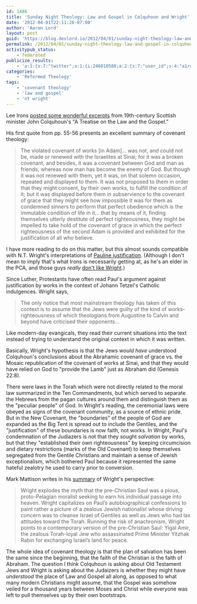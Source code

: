 ```yaml
---
id: 1486
title: 'Sunday Night Theology: Law and Gospel in Colquhoun and Wright'
date: '2012-04-01T22:11:26-07:00'
author: 'Aaron Lord'
layout: post
guid: 'https://blog.devlord.io/2012/04/01/sunday-night-theology-law-and-gospel-in-colquhoun-and-wright/'
permalink: /2012/04/01/sunday-night-theology-law-and-gospel-in-colquhoun-and-wright/
activitypub_status:
    - federated
publicize_results:
    - 'a:1:{s:7:"twitter";a:1:{i:246010580;a:2:{s:7:"user_id";s:4:"a1rd";s:7:"post_id";s:18:"186697334317531137";}}}'
categories:
    - 'Reformed Theology'
tags:
    - 'covenant theology'
    - 'law and gospel'
    - 'nt wright'
---
```


<p>Lee Irons <a href="http://upper-register.typepad.com/blog/2012/03/colquhouns-a-treatise-on-the-law-and-the-gospel.html">posted some wonderful excerpts</a> from 19th-century Scottish minister John Colquhoun's &quot;A Treatise on the Law and the Gospel.&quot;</p>
<p>His first quote from pp. 55-56 presents an excellent summary of covenant theology: </p>
<blockquote>
<p>The violated covenant of works [in Adam]… was not, and could not be, made or renewed with the Israelites at Sinai; for it was a broken covenant, and besides, it was a covenant between God and man as friends, whereas now man has become the enemy of God. But though it was not renewed with them, yet it was, on that solemn occasion, repeated and displayed to them. It was not proposed to them in order that they might consent, by their own works, to fulfill the condition of it; but it was displayed before them in subservience to the covenant of grace that they might see how impossible it was for them as condemned sinners to perform that perfect obedience which is the immutable condition of life in it… that by means of it, finding themselves utterly destitute of perfect righteousness, they might be impelled to take hold of the covenant of grace in which the perfect righteousness of the second Adam is provided and exhibited for the justification of all who believe. </p>
</blockquote>
<p>I have more reading to do on this matter, but this almost sounds compatible with N.T. Wright's interpretations of <a href="http://www.ntwrightpage.com/Wright_New_Perspectives.htm">Pauline justification</a>. (Although I don't mean to imply that's what Irons is necessarily getting at, as he's an elder in the PCA, and those guys <em>really</em> <a href="http://adrianwarnock.com/2007/04/the-pca-considering-excluding-followers-of-n-t-wright/">don't like Wright</a>.)</p>
<p>Since Luther, Protestants have often read Paul's argument against justification by works in the context of Johann Tetzel's Catholic indulgences. Wright says,</p>
<blockquote>
<p>The only notice that most mainstream theology has taken of this context is to assume that the Jews were guilty of the kind of works-righteousness of which theologians from Augustine to Calvin and beyond have criticised their opponents…</p>
</blockquote>
<p>Like modern-day evangicals, they read their current situations into the text instead of trying to understand the original context in which it was written.</p>
<p>Basically, Wright's hypothesis is that the Jews <em>would have</em> understood Colquhoun's conclusions about the Abrahamic covenant of grace vs. the Mosaic republication of the covenant of works at Sinai, and that they would have relied on God to &quot;provide the Lamb&quot; just as Abraham did (Genesis 22:8).</p>
<p>There were laws in the Torah which were not directly related to the moral law summarized in the Ten Commandments, but which served to separate the Hebrews from the pagan cultures around them and distinguish them as the &quot;peculiar people&quot; of God. In Wright's reading, the ceremonial laws were obeyed as signs of the covenant community, as a source of ethnic pride. But in the New Covenant, the &quot;boundaries&quot; of the people of God are expanded as the Big Tent is spread out to include the Gentiles, and the &quot;justification&quot; of these boundaries is now faith, not works. In Wright, Paul's condemnation of the Judiazers is not that they sought <em>salvation</em> by works, but that they &quot;established their own righteousness&quot; by keeping circumcision and dietary restrictions (marks of the Old Covenant) to keep themselves segregated from the Gentile Christians and maintain a sense of Jewish exceptionalism, which bothered Paul because it represented the same hateful zealotry he used to carry prior to conversion.</p>
<p>Mark Mattison writes in his <a href="http://www.thepaulpage.com/a-summary-of-the-new-perspective-on-paul/">summary</a> of Wright's perspective:</p>
<blockquote>
<p>Wright explodes the myth that the pre-Christian Saul was a pious, proto-Pelagian moralist seeking to earn his individual passage into heaven. Wright capitalizes on Paul’s autobiographical confessions to paint rather a picture of a zealous Jewish nationalist whose driving concern was to cleanse Israel of Gentiles as well as Jews who had lax attitudes toward the Torah. Running the risk of anachronism, Wright points to a contemporary version of the pre-Christian Saul: Yigal Amir, the zealous Torah-loyal Jew who assassinated Prime Minister Yitzhak Rabin for exchanging Israel’s land for peace.</p>
</blockquote>
<p>The whole idea of covenant theology is that the plan of salvation has been the same since the beginning, that the faith of the Christian <em>is</em> the faith of Abraham. The question I think Colquhoun is asking about Old Testament Jews and Wright is asking about the Judaizers is whether they might have <em>understood</em> the place of Law and Gospel all along, as opposed to what many modern Christians might assume, that the Gospel was somehow veiled for a thousand years between Moses and Christ while everyone was left to pull themselves up by their own bootstraps.</p>